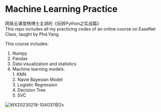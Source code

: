 # Machine Learning Practice
网易云课堂杨博士主讲的《玩转Python之实战篇》  
This repo includes all my practicing codes of an online course on EaseNet Class, taught by Phd.Yang.

This course includes:
  1. Numpy
  2. Pandas
  3. Data visualization and statistics
  4. Machine learning models.   
    1. KNN  
    2. Navie Bayesian Model  
    3. Logistic Regression  
    4. Decision Tree  
    5. SVC  
    
![WX20230218-104037@2x](https://user-images.githubusercontent.com/114122653/219890051-e0064f75-d103-4df2-97c4-663e4b24b596.png)
